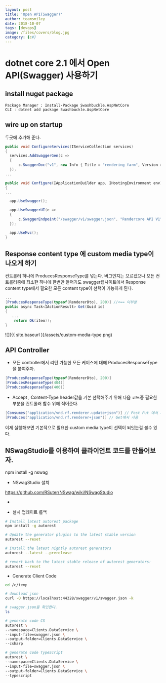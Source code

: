 ```yaml
---
layout: post
title: 'Open API(Swagger)' 
author: teamsmiley
date: 2018-10-07
tags: [devops]
image: /files/covers/blog.jpg
category: {c#}
---
```


# dotnet core 2.1 에서 Open API(Swagger) 사용하기

## install nuget package 

```
Package Manager : Install-Package Swashbuckle.AspNetCore
CLI : dotnet add package Swashbuckle.AspNetCore
```

## wire up on startup 

두곳에 추가해 준다. 

```cs
public void ConfigureServices(IServiceCollection services)
{
  services.AddSwaggerGen(c =>
  {
      c.SwaggerDoc("v1", new Info { Title = "rendering farm", Version = "v1" });
  });
...

public void Configure(IApplicationBuilder app, IHostingEnvironment env)
{
...

  app.UseSwagger();

  app.UseSwaggerUI(c =>
  {
      c.SwaggerEndpoint("/swagger/v1/swagger.json", "Rendercore API V1");
  });

  app.UseMvc();
}
```

## Response content type 에 custom media type이 나오게 하기 

컨트롤러 하나에 ProducesResponseType를 넣는다. 버그인지는 모르겠으나 모든 컨트롤러중에 최소한 하나에 한번만 들어가도 swagger웹사이트에서 Response content type에서 필요한 모든 content type이 선택이 가능하게 된다.

```cs
...
[ProducesResponseType(typeof(RendererDto), 200)] //<== 이부분
public async Task<IActionResult> Get(Guid id)
{
   ...
    return Ok(item));
}
```

![]({{ site.baseurl }}/assets/custom-media-type.png)


## API Controller 

* 모든 controller에서 리턴 가능한 모든 케이스에 대해 ProducesResponseType을 붙여주자. 

```cs
[ProducesResponseType(typeof(RendererDto), 200)]
[ProducesResponseType(404)]
[ProducesResponseType(400)]
```

* Accept , Content-Type header값을 기본 선택해주기 위해 다음 코드중 필요한 부분을 컨트롤러 함수 위에 적어준다. 
```cs
[Consumes("application/vnd.rf.renderer.update+json")] // Post Put 에서 사용
[Produces("application/vnd.rf.renderer+json")] // Get에서 사용
```

이제 실행해보면 기본적으로 필요한 custom media type이 선택이 되잇는걸 볼수 있다. 

## NSwagStudio를 이용하여 클라이언트 코드를 만들어보자.

npm install -g nswag

* NSwagStudio 설치 

https://github.com/RSuter/NSwag/wiki/NSwagStudio

* 


* 설치 업데이트 롤백

```bash
# Install latest autorest package
npm install -g autorest

# Update the generator plugins to the latest stable version
autorest --reset

# install the latest nightly autorest generators 
autorest --latest --prerelease 

# revert back to the latest stable release of autorest generators:
autorest --reset
```

* Generate Client Code

```bash
cd /c/temp

# download json
curl -O https://localhost:44328/swagger/v1/swagger.json -k

# swagger.json을 확인한다.
ls

# generate code CS
autorest \
--namespace=Clients.DataService \
--input-file=swagger.json \
--output-folder=Clients.DataService \
--csharp

# generate code TypeScript
autorest \
--namespace=Clients.DataService \
--input-file=swagger.json \
--output-folder=Clients.DataService \
--typescript

```





